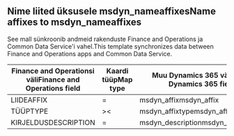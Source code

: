 ## <a name="name-affixes-to-msdyn_nameaffixes"></a><span data-ttu-id="7d51a-101">Nime liited üksusele msdyn_nameaffixes</span><span class="sxs-lookup"><span data-stu-id="7d51a-101">Name affixes to msdyn_nameaffixes</span></span>

<span data-ttu-id="7d51a-102">See mall sünkroonib andmeid rakenduste Finance and Operations ja Common Data Service'i vahel.</span><span class="sxs-lookup"><span data-stu-id="7d51a-102">This template synchronizes data between Finance and Operations apps and Common Data Service.</span></span>

<span data-ttu-id="7d51a-103">Finance and Operationsi väli</span><span class="sxs-lookup"><span data-stu-id="7d51a-103">Finance and Operations field</span></span> | <span data-ttu-id="7d51a-104">Kaardi tüüp</span><span class="sxs-lookup"><span data-stu-id="7d51a-104">Map type</span></span> | <span data-ttu-id="7d51a-105">Muu Dynamics 365 väli</span><span class="sxs-lookup"><span data-stu-id="7d51a-105">Other Dynamics 365 field</span></span> | <span data-ttu-id="7d51a-106">Vaikeväärtus</span><span class="sxs-lookup"><span data-stu-id="7d51a-106">Default value</span></span>
---|---|---|---
<span data-ttu-id="7d51a-107">LIIDE</span><span class="sxs-lookup"><span data-stu-id="7d51a-107">AFFIX</span></span> | = | <span data-ttu-id="7d51a-108">msdyn_affix</span><span class="sxs-lookup"><span data-stu-id="7d51a-108">msdyn_affix</span></span> | 
<span data-ttu-id="7d51a-109">TÜÜP</span><span class="sxs-lookup"><span data-stu-id="7d51a-109">TYPE</span></span> | >< | <span data-ttu-id="7d51a-110">msdyn_affixtype</span><span class="sxs-lookup"><span data-stu-id="7d51a-110">msdyn_affixtype</span></span> | 
<span data-ttu-id="7d51a-111">KIRJELDUS</span><span class="sxs-lookup"><span data-stu-id="7d51a-111">DESCRIPTION</span></span> | = | <span data-ttu-id="7d51a-112">msdyn_description</span><span class="sxs-lookup"><span data-stu-id="7d51a-112">msdyn_description</span></span> | 
